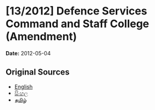 # [13/2012] Defence Services Command and Staff College (Amendment)

**Date:** 2012-05-04

## Original Sources

- [English](https://documents.gov.lk/view/acts/2012/5/13-2012_E.pdf)
- [සිංහල](https://documents.gov.lk/view/acts/2012/5/13-2012_S.pdf)
- [தமிழ்](https://documents.gov.lk/view/acts/2012/5/13-2012_T.pdf)
